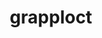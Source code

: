 ---
id: 853
title: grapploct
types: [fighting]
image: https://raw.githubusercontent.com/PokeAPI/sprites/master/sprites/pokemon/853.png
---